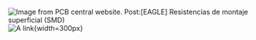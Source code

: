 ![Image from PCB central website. Post:[EAGLE] Resistencias de montaje superficial (SMD)](https://pcbcentral.com/wp-content/uploads/2022/06/Resistencias.jpg)  
![A link](https://pcbcentral.com/wp-content/uploads/2022/06/Resistencias.jpg){width=300px}
